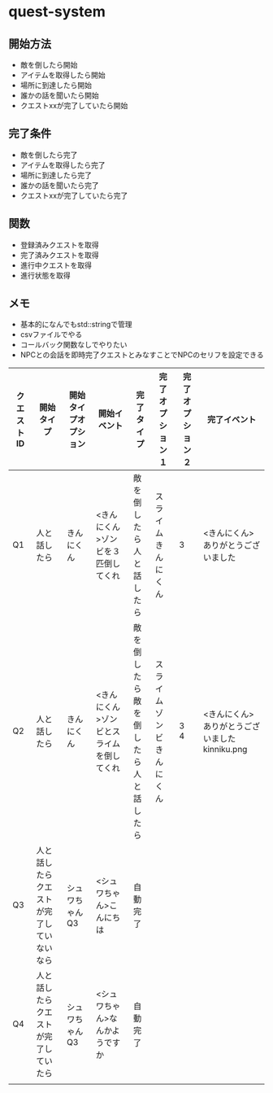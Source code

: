 # quest-system

## 開始方法
* 敵を倒したら開始
* アイテムを取得したら開始
* 場所に到達したら開始
* 誰かの話を聞いたら開始
* クエストxxが完了していたら開始

## 完了条件
* 敵を倒したら完了
* アイテムを取得したら完了
* 場所に到達したら完了
* 誰かの話を聞いたら完了
* クエストxxが完了していたら完了

## 関数
* 登録済みクエストを取得
* 完了済みクエストを取得
* 進行中クエストを取得
* 進行状態を取得

## メモ
* 基本的になんでもstd::stringで管理
* csvファイルでやる
* コールバック関数なしでやりたい
* NPCとの会話を即時完了クエストとみなすことでNPCのセリフを設定できる

| クエストID | 開始タイプ                                   | 開始タイプオプション | 開始イベント                                    | 完了タイプ                                   | 完了オプション１                 | 完了オプション２ | 完了イベント                                                    |
| ---------- | -------------------------------------------- | -------------------- | ----------------------------------------------- | -------------------------------------------- | -------------------------------- | ---------------- | --------------------------------------------------------------- |
| Q1         | 人と話したら                                 | きんにくん           | <speak><きんにくん>ゾンビを３匹倒してくれ       | 敵を倒したら<br>人と話したら                 | スライム<br>きんにくん           | 3                | <speak><きんにくん>ありがとうございました                       |
| Q2         | 人と話したら                                 | きんにくん           | <speak><きんにくん>ゾンビとスライムを倒してくれ | 敵を倒したら<br>敵を倒したら<br>人と話したら | スライム<br>ゾンビ<br>きんにくん | 3<br>4           | <speak><きんにくん>ありがとうございました<br><image>kinniku.png |
| Q3         | 人と話したら<br>クエストが完了していないなら | シュワちゃん<br>Q3   | <speak><シュワちゃん>こんにちは                 | 自動完了                                     |                                  |                  |                                                                 |
| Q4         | 人と話したら<br>クエストが完了していたら     | シュワちゃん<br>Q3   | <speak><シュワちゃん>なんかようですか           | 自動完了                                     |                                  |                  |                                                                 |
|            |                                              |                      |                                                 |                                              |                                  |                  |                                                                 |